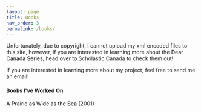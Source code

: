 ```yaml
---
layout: page
title: Books
nav_order: 3
permalink: /books/
---
```

<head>
  <style>
   a:link {
    color: black;
    background-color: transparent;
    text-decoration: none;
  }
  a:visited {
    color: mediumSeaGreen;
    background-color: transparent;
    text-decoration: none;
  }
  a:hover {
    color: mediumSeaGreen;
    background-color: transparent;
    text-decoration: underline;
  }
  a:active {
    color: red;
    background-color: transparent;
    text-decoration: underline;
  }
  </style>
</head>

<body>
<p>Unfortunately, due to copyright, I cannot upload my xml encoded files to this site, however, if you are interested in learning more about the <a href="https://www.scholastic.ca/dearcanada/books/">Dear Canada Series</a>, head over to Scholastic Canada to check them out!</p> 
<p>If you are interested in learning more about my project, feel free to send me an email!</p>
  
<h4>Books I've Worked On</h4>

<p><a href="https://www.scholastic.ca/dearcanada/books/prairie.htm">A Prairie as Wide as the Sea</a> (2001)</p>

</body>


